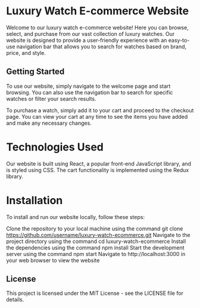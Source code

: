 # Luxury Watch E-commerce Website
Welcome to our luxury watch e-commerce website! Here you can browse, select, and purchase from our vast collection of luxury watches. Our website is designed to provide a user-friendly experience with an easy-to-use navigation bar that allows you to search for watches based on brand, price, and style.

## Getting Started
To use our website, simply navigate to the welcome page and start browsing. You can also use the navigation bar to search for specific watches or filter your search results.

To purchase a watch, simply add it to your cart and proceed to the checkout page. You can view your cart at any time to see the items you have added and make any necessary changes.

# Technologies Used
Our website is built using React, a popular front-end JavaScript library, and is styled using CSS. The cart functionality is implemented using the Redux library.

# Installation
To install and run our website locally, follow these steps:

Clone the repository to your local machine using the command git clone https://github.com/username/luxury-watch-ecommerce.git
Navigate to the project directory using the command cd luxury-watch-ecommerce
Install the dependencies using the command npm install
Start the development server using the command npm start
Navigate to http://localhost:3000 in your web browser to view the website

## License
This project is licensed under the MIT License - see the LICENSE file for details.